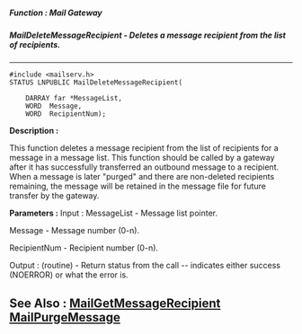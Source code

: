 ##### Function : Mail Gateway
##### MailDeleteMessageRecipient - Deletes a message recipient from the list of recipients.
---
```
#include <mailserv.h>
STATUS LNPUBLIC MailDeleteMessageRecipient(

	DARRAY far *MessageList,
	WORD  Message,
	WORD  RecipientNum);
```
**Description :**

This function deletes a message recipient from the list of recipients for a 
message in a message list.  This function should be called by a gateway after 
it has successfully transferred an outbound message to a recipient.  When a 
message is later "purged" and there are non-deleted recipients remaining, the 
message will be retained in the message file for future transfer by the 
gateway.

**Parameters :**
Input :
MessageList  -  Message list pointer.

Message  -  Message number (0-n).

RecipientNum  -  Recipient number (0-n).

Output :
(routine)  -  Return status from the call -- indicates either success (NOERROR) or what the error is.



**See Also :**
[MailGetMessageRecipient](/reference/Func/MailGetMessageRecipient)
[MailPurgeMessage](/reference/Func/MailPurgeMessage)
---
